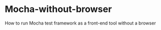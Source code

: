 Mocha-without-browser
=====================

How to run Mocha test framework as a front-end tool without a browser